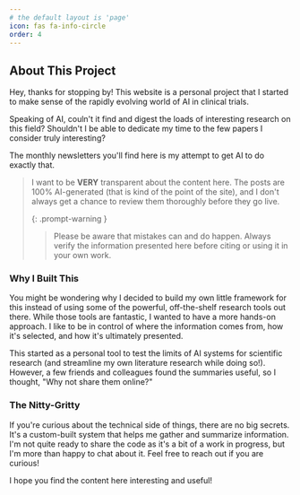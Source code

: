 ```yaml
---
# the default layout is 'page'
icon: fas fa-info-circle
order: 4
---
```


## About This Project

Hey, thanks for stopping by! This website is a personal project that I started to make sense of the rapidly evolving world of AI in clinical trials. 

Speaking of AI, couln't it find and digest the loads of interesting research on this field? Shouldn't I be able to dedicate my time to the few papers I consider truly interesting? 

The monthly newsletters you'll find here is my attempt to get AI to do exactly that.

> I want to be **VERY** transparent about the content here. The posts are 100% AI-generated (that is kind of the point of the site), and I don't always get a chance to review them thoroughly before they go live.
>
> {: .prompt-warning }
>
> > Please be aware that mistakes can and do happen. Always verify the information presented here before citing or using it in your own work.

### Why I Built This

You might be wondering why I decided to build my own little framework for this instead of using some of the powerful, off-the-shelf research tools out there. While those tools are fantastic, I wanted to have a more hands-on approach. I like to be in control of where the information comes from, how it's selected, and how it's ultimately presented.

This started as a personal tool to test the limits of AI systems for scientific research (and streamline my own literature research while doing so!). However, a few friends and colleagues found the summaries useful, so I thought, "Why not share them online?"

### The Nitty-Gritty

If you're curious about the technical side of things, there are no big secrets. It's a custom-built system that helps me gather and summarize information. I'm not quite ready to share the code as it's a bit of a work in progress, but I'm more than happy to chat about it. Feel free to reach out if you are curious!

I hope you find the content here interesting and useful!
